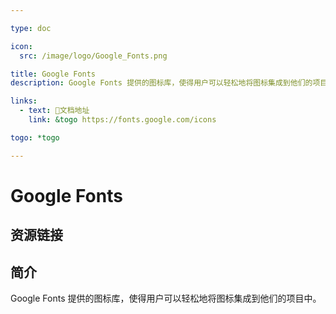 ```yaml
---

type: doc

icon:
  src: /image/logo/Google_Fonts.png

title: Google Fonts
description: Google Fonts 提供的图标库，使得用户可以轻松地将图标集成到他们的项目中。

links:
  - text: 📖文档地址
    link: &togo https://fonts.google.com/icons

togo: *togo

---
```


<ShowLogo />

# Google Fonts

<ShowBreadcrumb />

## 资源链接

<ShowLinks />

## 简介

Google Fonts 提供的图标库，使得用户可以轻松地将图标集成到他们的项目中。